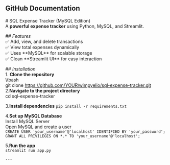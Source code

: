 ## **GitHub Documentation**

\# SQL Expense Tracker (MySQL Edition)  
A **powerful expense tracker** using Python, MySQL, and Streamlit.

\#\# *Features*  
✅ Add, view, and delete transactions    
✅ View total expenses dynamically    
✅ Uses \*\*MySQL\*\* for scalable storage    
✅ Clean \*\*Streamlit UI\*\* for easy interaction  

\#\# *Installation*  
1\. **Clone the repository**    
   \\\bash  
   git clone https://github.com/YOUR\wimpyelio/sql-expense-tracker.git  
2\.**Navigate to the project directory**  
cd sql-expense-tracker

3\.**Install dependencies** 
`pip install -r requirements.txt`

4\.**Set up MySQL Database**  
    Install MySQL Server  
   Open MySQL and create a user  
   `CREATE USER 'your_username'@'localhost' IDENTIFIED BY 'your_password'; GRANT ALL PRIVILEGES ON *.* TO 'your_username'@'localhost';`

5\.**Run the app**  
`streamlit run app.py`

`---`

